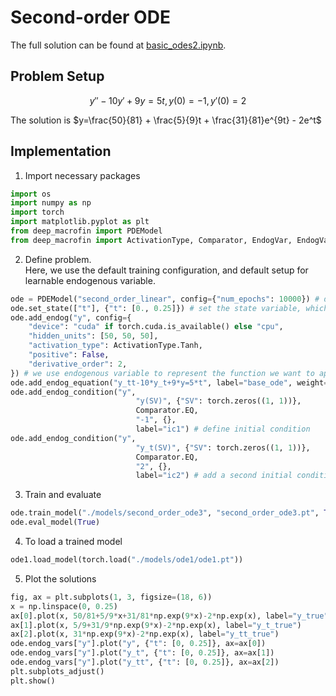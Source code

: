 # Second-order ODE

The full solution can be found at <a href="https://github.com/rotmanfinhub/deep-macrofin/blob/main/examples/basic_examples/basic_odes2.ipynb" target="_blank">basic_odes2.ipynb</a>.

## Problem Setup
$$y''-10y'+9y=5t, y(0)=-1, y'(0)=2$$

The solution is $y=\frac{50}{81} + \frac{5}{9}t + \frac{31}{81}e^{9t} - 2e^t$

## Implementation

1. Import necessary packages
```py
import os
import numpy as np
import torch
import matplotlib.pyplot as plt
from deep_macrofin import PDEModel
from deep_macrofin import ActivationType, Comparator, EndogVar, EndogVarConditions, EndogEquation
```

2. Define problem.  
Here, we use the default training configuration, and default setup for learnable endogenous variable.

```py
ode = PDEModel("second_order_linear", config={"num_epochs": 10000}) # define PDE model to solve
ode.set_state(["t"], {"t": [0., 0.25]}) # set the state variable, which defines the dimensionality of the problem
ode.add_endog("y", config={
    "device": "cuda" if torch.cuda.is_available() else "cpu",
    "hidden_units": [50, 50, 50],
    "activation_type": ActivationType.Tanh,
    "positive": False,
    "derivative_order": 2,
}) # we use endogenous variable to represent the function we want to approximate
ode.add_endog_equation("y_tt-10*y_t+9*y=5*t", label="base_ode", weight=0.01) # endogenous equations are used to represent the ODE
ode.add_endog_condition("y", 
                            "y(SV)", {"SV": torch.zeros((1, 1))},
                            Comparator.EQ,
                            "-1", {},
                            label="ic1") # define initial condition
ode.add_endog_condition("y", 
                            "y_t(SV)", {"SV": torch.zeros((1, 1))},
                            Comparator.EQ,
                            "2", {},
                            label="ic2") # add a second initial condition
```

3. Train and evaluate
```py
ode.train_model("./models/second_order_ode3", "second_order_ode3.pt", True)
ode.eval_model(True)
```

4. To load a trained model
```py
ode1.load_model(torch.load("./models/ode1/ode1.pt"))
```

5. Plot the solutions
```py
fig, ax = plt.subplots(1, 3, figsize=(18, 6))
x = np.linspace(0, 0.25)
ax[0].plot(x, 50/81+5/9*x+31/81*np.exp(9*x)-2*np.exp(x), label="y_true")
ax[1].plot(x, 5/9+31/9*np.exp(9*x)-2*np.exp(x), label="y_t_true")
ax[2].plot(x, 31*np.exp(9*x)-2*np.exp(x), label="y_tt_true")
ode.endog_vars["y"].plot("y", {"t": [0, 0.25]}, ax=ax[0])
ode.endog_vars["y"].plot("y_t", {"t": [0, 0.25]}, ax=ax[1])
ode.endog_vars["y"].plot("y_tt", {"t": [0, 0.25]}, ax=ax[2])
plt.subplots_adjust()
plt.show()
```
